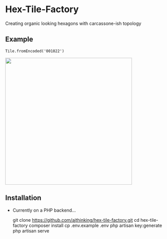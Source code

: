# Hex-Tile-Factory
Creating organic looking hexagons with carcassone-ish topology

## Example

`Tile.fromEncoded('001022')`

<img src="https://user-images.githubusercontent.com/3457668/91667615-4cdb6800-eb06-11ea-9905-715a8db86667.png" width=400>

## Installation

* Currently on a PHP backend...

    git clone https://github.com/ajthinking/hex-tile-factory.git
    cd hex-tile-factory
    composer install
    cp .env.example .env
    php artisan key:generate
    php artisan serve

